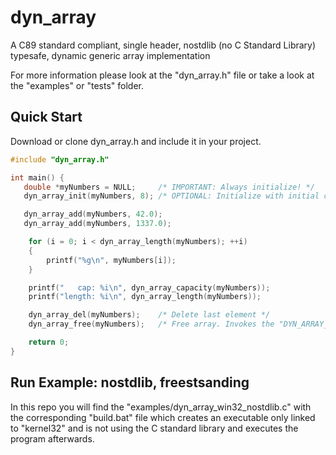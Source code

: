 # dyn_array
A C89 standard compliant, single header, nostdlib (no C Standard Library) typesafe, dynamic generic array implementation

For more information please look at the "dyn_array.h" file or take a look at the "examples" or "tests" folder.

## Quick Start

Download or clone dyn_array.h and include it in your project.

```C
#include "dyn_array.h"

int main() {
   double *myNumbers = NULL;     /* IMPORTANT: Always initialize! */
   dyn_array_init(myNumbers, 8); /* OPTIONAL: Initialize with initial capacity of 8 elements */

   dyn_array_add(myNumbers, 42.0);
   dyn_array_add(myNumbers, 1337.0);

    for (i = 0; i < dyn_array_length(myNumbers); ++i)
    {
        printf("%g\n", myNumbers[i]);
    }

    printf("   cap: %i\n", dyn_array_capacity(myNumbers));
    printf("length: %i\n", dyn_array_length(myNumbers));

    dyn_array_del(myNumbers);    /* Delete last element */
    dyn_array_free(myNumbers);   /* Free array. Invokes the "DYN_ARRAY_FUNCTION_FREE" */

    return 0;
}
```

## Run Example: nostdlib, freestsanding

In this repo you will find the "examples/dyn_array_win32_nostdlib.c" with the corresponding "build.bat" file which
creates an executable only linked to "kernel32" and is not using the C standard library and executes the program afterwards.
